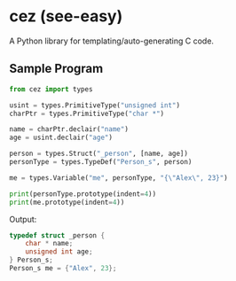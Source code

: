 # cez (see-easy)

A Python library for templating/auto-generating C code.

## Sample Program

```python
from cez import types

usint = types.PrimitiveType("unsigned int")
charPtr = types.PrimitiveType("char *")

name = charPtr.declair("name")
age = usint.declair("age")

person = types.Struct("_person", [name, age])
personType = types.TypeDef("Person_s", person)

me = types.Variable("me", personType, "{\"Alex\", 23}")

print(personType.prototype(indent=4))
print(me.prototype(indent=4))
```

Output:
```C
typedef struct _person {
    char * name;
    unsigned int age;
} Person_s;
Person_s me = {"Alex", 23};
```

